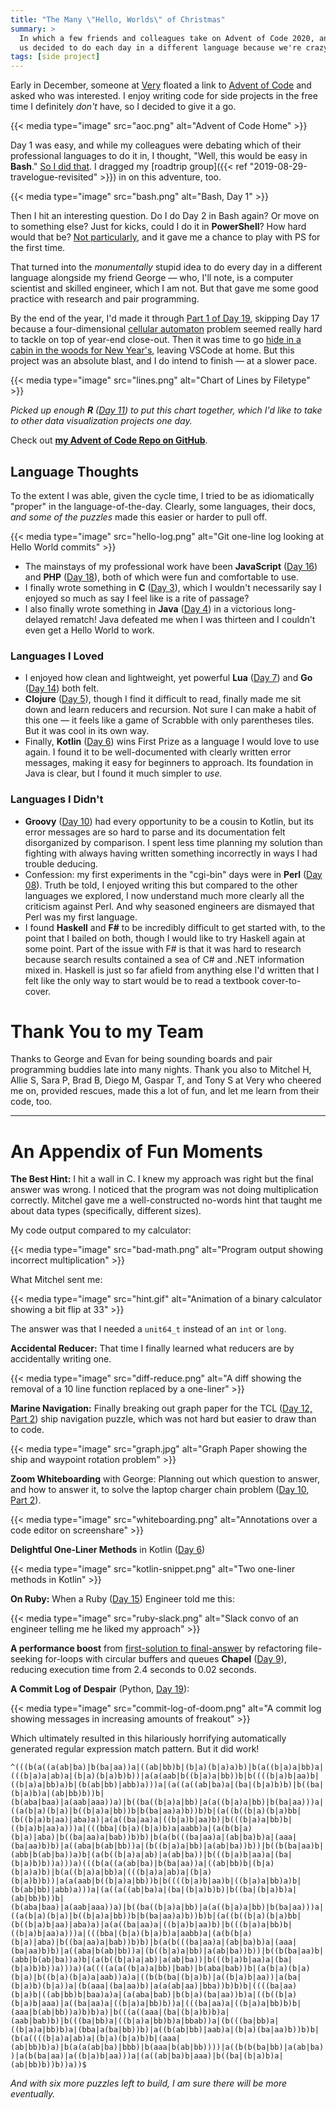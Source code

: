 ```yaml
---
title: "The Many \"Hello, Worlds\" of Christmas"
summary: >
  In which a few friends and colleagues take on Advent of Code 2020, and two of
  us decided to do each day in a different language because we're crazy.
tags: [side project]
---
```


Early in December, someone at [Very](https://www.verypossible.com/) floated a
link to [Advent of Code](https://adventofcode.com/) and asked who was
interested. I enjoy writing code for side projects in the free time I definitely
_don't_ have, so I decided to give it a go.

{{< media type="image" src="aoc.png" alt="Advent of Code Home" >}}

Day 1 was easy, and while my colleagues were debating which of their
professional languages to do it in, I thought, "Well, this would be easy in
**Bash**." [So I did that](https://github.com/tsmith512/advent_code/blob/trunk/2020/01/expense_report.sh).
I dragged my [roadtrip group]({{< ref "2019-08-29-travelogue-revisited" >}})
in on this adventure, too.

{{< media type="image" src="bash.png" alt="Bash, Day 1" >}}

Then I hit an interesting question. Do I do Day 2 in Bash again? Or move on to
something else? Just for kicks, could I do it in **PowerShell**? How hard would
that be? [Not particularly](https://github.com/tsmith512/advent_code/blob/trunk/2020/02/password_validator.ps1),
and it gave me a chance to play with PS for the first time.

That turned into the _monumentally_ stupid idea to do every day in a different
language alongside my friend George — who, I'll note, is a computer scientist
and skilled engineer, which I am not. But that gave me some good practice with
research and pair programming.

By the end of the year, I'd made it through
[Part 1 of Day 19](https://github.com/tsmith512/advent_code/blob/bf7ba06dfe55a8dc4977f76a702192b94b197e76/2020/19/message_decoder.py),
skipping Day 17 because a four-dimensional [cellular automaton](https://en.wikipedia.org/wiki/Cellular_automaton)
problem seemed really hard to tackle on top of year-end close-out. Then it was
time to go [hide in a cabin in the woods for New Year's](https://tsmithphotos.com/quaranteam-new-year),
leaving VSCode at home. But this project was an absolute blast, and I do intend
to finish — at a slower pace.

{{< media type="image" src="lines.png" alt="Chart of Lines by Filetype" >}}

_Picked up enough **R** ([Day 11](https://github.com/tsmith512/advent_code/blob/trunk/2020/11/seatshuffling.r))
to put this chart together, which I'd like to take to other data visualization projects one day._

Check out **[my Advent of Code Repo on GitHub](https://github.com/tsmith512/advent_code/)**.

## Language Thoughts

To the extent I was able, given the cycle time, I tried to be as idiomatically
"proper" in the language-of-the-day. Clearly, some languages, their docs,
_and some of the puzzles_ made this easier or harder to pull off.

{{< media type="image" src="hello-log.png" alt="Git one-line log looking at Hello World commits" >}}

- The mainstays of my professional work have been **JavaScript**
  ([Day 16](https://github.com/tsmith512/advent_code/tree/trunk/2020/16)) and
  **PHP** ([Day 18](https://github.com/tsmith512/advent_code/blob/trunk/2020/18/homework.php)),
  both of which were fun and comfortable to use.
- I finally wrote something in **C**
  ([Day 3](https://github.com/tsmith512/advent_code/blob/trunk/2020/03/avoid_trees.c)),
  which I wouldn't necessarily say I enjoyed so much as say I feel like is a
  rite of passage?
- I also finally wrote something in **Java**
  ([Day 4](https://github.com/tsmith512/advent_code/blob/trunk/2020/04/PassportScanner.java))
  in a victorious long-delayed rematch! Java defeated me when I was thirteen and
  I couldn't even get a Hello World to work.

### Languages I Loved

- I enjoyed how clean and lightweight, yet powerful **Lua**
  ([Day 7](https://github.com/tsmith512/advent_code/tree/trunk/2020/07)) and
  **Go** ([Day 14](https://github.com/tsmith512/advent_code/tree/trunk/2020/14))
  both felt.
- **Clojure** ([Day 5](https://github.com/tsmith512/advent_code/blob/trunk/2020/05/pass_parser.clj)),
  though I find it difficult to read, finally made me sit down and learn
  reducers and recursion. Not sure I can make a habit of this one — it feels
  like a game of Scrabble with only parentheses tiles. But it was cool in its
  own way.
- Finally, **Kotlin** ([Day 6](https://github.com/tsmith512/advent_code/blob/trunk/2020/06/CustomsPrep.kt))
  wins First Prize as a language I would love to use again. I found it to be
  well-documented with clearly written error messages, making it easy for
  beginners to approach. Its foundation in Java is clear, but I found it much
  simpler to _use._

### Languages I Didn't

- **Groovy** ([Day 10](https://github.com/tsmith512/advent_code/blob/trunk/2020/10/ChargerConundrum.groovy))
  had every opportunity to be a cousin to Kotlin, but its error messages are so
  hard to parse and its documentation felt disorganized by comparison. I spent
  less time planning my solution than fighting with always having written
  something incorrectly in ways I had trouble deducing.
- Confession: my first experiments in the "cgi-bin" days were in **Perl**
  ([Day 08](https://github.com/tsmith512/advent_code/blob/trunk/2020/08/videogame.pl)).
  Truth be told, I enjoyed writing this but compared to the other languages we
  explored, I now understand much more clearly all the criticism against Perl.
  And why seasoned engineers are dismayed that Perl was my first language.
- I found **Haskell** and **F#** to be incredibly difficult to get started with,
  to the point that I bailed on both, though I would like to try Haskell again
  at some point. Part of the issue with F# is that it was hard to research
  because search results contained a sea of C# and .NET information mixed in.
  Haskell is just so far afield from anything else I'd written that I felt like
  the only way to start would be to read a textbook cover-to-cover.

# Thank You to my Team

Thanks to George and Evan for being sounding boards and pair programming buddies
late into many nights. Thank you also to Mitchel H, Allie S, Sara P, Brad B,
Diego M, Gaspar T, and Tony S at Very who cheered me on, provided rescues, made
this a lot of fun, and let me learn from their code, too.

--------------------------------------------------------------------------------

# An Appendix of Fun Moments

**The Best Hint:** I hit a wall in C. I knew my approach was right but the final
answer was wrong. I noticed that the program was not doing multiplication
correctly. Mitchel gave me a well-constructed no-words hint that taught me about
data types (specifically, different sizes).

My code output compared to my calculator:

{{< media type="image" src="bad-math.png" alt="Program output showing incorrect multiplication" >}}

What Mitchel sent me:

{{< media type="image" src="hint.gif" alt="Animation of a binary calculator showing a bit flip at 33" >}}

The answer was that I needed a `unit64_t` instead of an `int` or `long`.

**Accidental Reducer:** That time I finally learned what reducers are by
accidentally writing one.

{{< media type="image" src="diff-reduce.png" alt="A diff showing the removal of a 10 line function replaced by a one-liner" >}}

**Marine Navigation:** Finally breaking out graph paper for the TCL
([Day 12, Part 2](https://github.com/tsmith512/advent_code/blob/trunk/2020/12/navigate_two.tcl#L46-L70))
ship navigation puzzle, which was not hard but easier to draw than to code.

{{< media type="image" src="graph.jpg" alt="Graph Paper showing the ship and waypoint rotation problem" >}}

**Zoom Whiteboarding** with George: Planning out which question to answer, and
how to answer it, to solve the laptop charger chain problem
([Day 10, Part 2](https://github.com/tsmith512/advent_code/blob/trunk/2020/10/ChargerConundrum.groovy)).

{{< media type="image" src="whiteboarding.png" alt="Annotations over a code editor on screenshare" >}}

**Delightful One-Liner Methods** in Kotlin ([Day 6](https://github.com/tsmith512/advent_code/blob/trunk/2020/06/CustomsPrep.kt))

{{< media type="image" src="kotlin-snippet.png" alt="Two one-liner methods in Kotlin" >}}

**On Ruby:** When a Ruby ([Day 15](https://github.com/tsmith512/advent_code/tree/trunk/2020/15)) Engineer told me this:

{{< media type="image" src="ruby-slack.png" alt="Slack convo of an engineer telling me he liked my approach" >}}

**A performance boost** from
[first-solution to final-answer](https://github.com/tsmith512/advent_code/commit/83a86485243bcbf5c0a34ba178cd37b7f24f018e)
by refactoring file-seeking for-loops with circular buffers and queues **Chapel**
([Day 9](https://github.com/tsmith512/advent_code/blob/trunk/2020/09/encoding_error.chpl)),
reducing execution time from 2.4 seconds to 0.02 seconds.


**A Commit Log of Despair** (Python, [Day 19](https://github.com/tsmith512/advent_code/tree/trunk/2020/19)):

{{< media type="image" src="commit-log-of-doom.png" alt="A commit log showing messages in increasing amounts of freakout" >}}

Which ultimately resulted in this hilariously horrifying automatically generated
regular expression match pattern. But it did work!

`^(((b(a((a(ab|ba)|b(ba|aa))a|((ab|bb)b|(b|a)(b|a)a)b)|b(a((b|a)a|bb)a|(((b|a)a|ab)a|(b|a)(b|a)b)b))|a(a(aab|b((b|a)a|bb))b|b((((b|a)b|aa)b|((b|a)a|bb)a)b|(b(ab|bb)|abb)a)))a|(a((a((ab|ba)a|(ba|(b|a)b)b)|b((ba|(b|a)b)a|(ab|bb)b))b|(b(aba|baa)|a(aab|aaa))a)|b((ba((b|a)a|bb)|a(a((b|a)a|bb)|b(ba|aa)))a|((a(b|a)(b|a)|b((b|a)a|bb))b|b(ba|aa)a)b))b)b|(a((b((b|a)(b|a)bb|(b((b|a)b|aa)|aba)a)|a(a((ba|aa)a|((b|a)b|aa)b)|b(((b|a)a|bb)b|((b|a)b|aa)a)))a|(((bba|(b|a)(b|a)b)a|aabb)a|(a(b(b|a)(b|a)|aba)|b((ba|aa)a|bab))b)b)|b(a(b(((ba|aa)a|(ab|ba)b)a|(aaa|(ba|aa)b)b)|a((aba|b(ab|bb))a|(b((b|a)a|bb)|a(ab|ba))b))|b((b(ba|aa)b|(abb|b(ab|ba))a)b|(a(b((b|a)a|ab)|a(ab|ba))|b(((b|a)b|aa)a|(ba|(b|a)b)b))a)))a)(((b(a((a(ab|ba)|b(ba|aa))a|((ab|bb)b|(b|a)(b|a)a)b)|b(a((b|a)a|bb)a|(((b|a)a|ab)a|(b|a)(b|a)b)b))|a(a(aab|b((b|a)a|bb))b|b((((b|a)b|aa)b|((b|a)a|bb)a)b|(b(ab|bb)|abb)a)))a|(a((a((ab|ba)a|(ba|(b|a)b)b)|b((ba|(b|a)b)a|(ab|bb)b))b|(b(aba|baa)|a(aab|aaa))a)|b((ba((b|a)a|bb)|a(a((b|a)a|bb)|b(ba|aa)))a|((a(b|a)(b|a)|b((b|a)a|bb))b|b(ba|aa)a)b))b)b|(a((b((b|a)(b|a)bb|(b((b|a)b|aa)|aba)a)|a(a((ba|aa)a|((b|a)b|aa)b)|b(((b|a)a|bb)b|((b|a)b|aa)a)))a|(((bba|(b|a)(b|a)b)a|aabb)a|(a(b(b|a)(b|a)|aba)|b((ba|aa)a|bab))b)b)|b(a(b(((ba|aa)a|(ab|ba)b)a|(aaa|(ba|aa)b)b)|a((aba|b(ab|bb))a|(b((b|a)a|bb)|a(ab|ba))b))|b((b(ba|aa)b|(abb|b(ab|ba))a)b|(a(b((b|a)a|ab)|a(ab|ba))|b(((b|a)b|aa)a|(ba|(b|a)b)b))a)))a)(a((((a(a((b|a)a|bb)|bab)|b(aba|bab))b|(a(b|a)(b|a)(b|a)|b((b|a)(b|a)a|aab))a)a|((b(b(ba|(b|a)b)|a((b|a)b|aa))|a(ba|(b|a)b)(b|a))a|(b(aaa|(ba|aa)b)|a(a(ab|aa)|bba))b)b)b|((((ba|aa)(b|a)b|((ab|bb)b|baa)a)a|(a(aba|bab)|b(b|a)(ba|aa))b)a|((b((b|a)(b|a)b|aaa)|a((ba|aa)a|((b|a)a|bb)b))a|(((ba|aa)a|((b|a)a|bb)b)b|(aaa|b(ab|bb))a)b)b)a)|b(((a((aaa|(ba|(b|a)b)b)a|(aab|bab)b)|b(((ba|bb)a|((b|a)a|bb)b)a|bbab))a|(b(((ba|bb)a|((b|a)a|bb)b)a|(bba|a(ba|bb))b)|a((b(ab|bb)|aab)a|(b|a)(ba|aa)b))b)b|(b(a((((b|a)a|ab)a|(b|a)(b|a)b)b|(aaa|(ab|bb)b)a)|b(a(a(ab|ba)|bbb)|b(aaa|b(ab|bb))))|a((b(b(ba|bb)|a(ab|ba))|a(b(ba|aa)|a((b|a)b|aa)))a|(a((ab|ba)b|aaa)|b((ba|(b|a)b)a|(ab|bb)b))b))a))$`

*And with six more puzzles left to build, I am sure there will be more eventually.*
